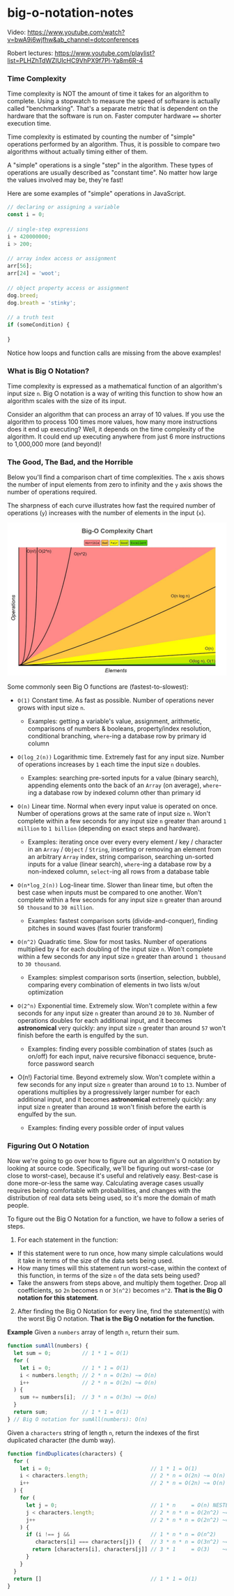# big-o-notation-notes

Video: https://www.youtube.com/watch?v=bwA9i6wjfhw&ab_channel=dotconferences

Robert lectures: https://www.youtube.com/playlist?list=PLHZhTdWZIUlcHC9VhPX9f7Pl-Ya8m6R-4

### Time Complexity

Time complexity is NOT the amount of time it takes for an algorithm to complete. Using a stopwatch to measure the speed of software is actually called "benchmarking". That's a separate metric that is dependent on the hardware that the software is run on. Faster computer hardware `==` shorter execution time.

Time complexity is estimated by counting the number of "simple" operations performed by an algorithm. Thus, it is possible to compare two algorithms without actually timing either of them.

A "simple" operations is a single "step" in the algorithm. These types of operations are usually described as "constant time". No matter how large the values involved may be, they're fast!

Here are some examples of "simple" operations in JavaScript.

```JavaScript
// declaring or assigning a variable
const i = 0;

// single-step expressions
i + 420000000;
i > 200;

// array index access or assignment
arr[56];
arr[24] = 'woot';

// object property access or assignment
dog.breed;
dog.breath = 'stinky';

// a truth test
if (someCondition) {

}
```

Notice how loops and function calls are missing from the above examples!

### What is Big O Notation?

Time complexity is expressed as a mathematical function of an algorithm's input size `n`. Big O notation is a way of writing this function to show how an algorithm scales with the size of its input.

Consider an algorithm that can process an array of 10 values. If you use the algorithm to process 100 times more values, how many more instructions does it end up executing? Well, it depends on the time complexity of the algorithm. It could end up executing anywhere from just 6 more instructions to 1,000,000 more (and beyond)!

### The Good, The Bad, and the Horrible

Below you'll find a comparison chart of time complexities. The `x` axis shows the number of input elements from zero to infinity and the `y` axis shows the number of operations required.

The sharpness of each curve illustrates how fast the required number of operations (`y`) increases with the number of elements in the input (`x`).

![big-O Complexity Chart](big-o-chart.jpg)

Some commonly seen Big O functions are (fastest-to-slowest):

- `O(1)` Constant time. As fast as possible. Number of operations never grows with input size `n`.

  - Examples: getting a variable's value, assignment, arithmetic, comparisons of numbers & booleans, property/index resolution, conditional branching, `where`-ing a database row by primary id column

- `O(log_2(n))` Logarithmic time. Extremely fast for any input size. Number of operations increases by `1` each time the input size `n` doubles.

  - Examples: searching pre-sorted inputs for a value (binary search), appending elements onto the back of an `Array` (on average), `where`-ing a database row by indexed column other than primary id

- `O(n)` Linear time. Normal when every input value is operated on once. Number of operations grows at the same rate of input size `n`. Won't complete within a few seconds for any input size `n` greater than around `1 million` to `1 billion` (depending on exact steps and hardware).

  - Examples: iterating once over every every element / key / character in an `Array` / `Object` / `String`, inserting or removing an element from an arbitrary `Array` index, string comparison, searching un-sorted inputs for a value (linear search), `where`-ing a database row by a non-indexed column, `select`-ing all rows from a database table

- `O(n*log_2(n))` Log-linear time. Slower than linear time, but often the best case when inputs must be compared to one another. Won't complete within a few seconds for any input size `n` greater than around `50 thousand` to `30 million`.

  - Examples: fastest comparison sorts (divide-and-conquer), finding pitches in sound waves (fast fourier transform)

- `O(n^2)` Quadratic time. Slow for most tasks. Number of operations multiplied by `4` for each doubling of the input size `n`. Won't complete within a few seconds for any input size `n` greater than around `1 thousand` to `30 thousand`.

  - Examples: simplest comparison sorts (insertion, selection, bubble), comparing every combination of elements in two lists w/out optimization

- `O(2^n)` Exponential time. Extremely slow. Won't complete within a few seconds for any input size `n` greater than around `20` to `30`. Number of operations doubles for each additional input, and it becomes **astronomical** very quickly: any input size `n` greater than around `57` won't finish before the earth is engulfed by the sun.

  - Examples: finding every possible combination of states (such as on/off) for each input, naive recursive fibonacci sequence, brute-force password search

- O(n!) Factorial time. Beyond extremely slow. Won't complete within a few seconds for any input size `n` greater than around `10` to `13`. Number of operations multiplies by a progressively larger number for each additional input, and it becomes **astronomical** extremely quickly: any input size `n` greater than around `18` won't finish before the earth is engulfed by the sun.

  - Examples: finding every possible order of input values

### Figuring Out O Notation

Now we're going to go over how to figure out an algorithm's O notation by looking at source code. Specifically, we'll be figuring out worst-case (or close to worst-case), because it's useful and relatively easy. Best-case is done more-or-less the same way. Calculating average cases usually requires being comfortable with probabilities, and changes with the distribution of real data sets being used, so it's more the domain of math people.

To figure out the Big O Notation for a function, we have to follow a series of steps.

1. For each statement in the function:

- If this statement were to run once, how many simple calculations would it take in terms of the size of the data sets being used.
- How many times will this statement run worst-case, within the context of this function, in terms of the size `n` of the data sets being used?
- Take the answers from steps above, and multiply them together. Drop all coefficients, so `2n` becomes n or `3(n^2)` becomes `n^2`. **That is the Big O notation for this statement**.

2. After finding the Big O Notation for every line, find the statement(s) with the worst Big O notation. **That is the Big O notation for the function.**

**Example**
Given a `numbers` array of length `n`, return their sum.

```JavaScript
function sumAll(numbers) {
  let sum = 0;          // 1 * 1 = O(1)
  for (
    let i = 0;          // 1 * 1 = O(1)
    i < numbers.length; // 2 * n = O(2n) ~= O(n)
    i++                 // 2 * n = O(2n) ~= O(n)
  ) {
    sum += numbers[i];  // 3 * n = O(3n) ~= O(n)
  }
  return sum;           // 1 * 1 = O(1)
} // Big O notation for sumAll(numbers): O(n)
```

Given a `characters` string of length `n`, return the indexes of the first duplicated character (the dumb way).

```JavaScript
function findDuplicates(characters) {
  for (
    let i = 0;                                // 1 * 1 = O(1)
    i < characters.length;                    // 2 * n = O(2n) ~= O(n)
    i++                                       // 2 * n = O(2n) ~= O(n)
  ) {
    for (
      let j = 0;                              // 1 * n     = O(n) NESTED LOOP!
      j < characters.length;                  // 2 * n * n = O(2n^2) ~= O(n^2)
      j++                                     // 2 * n * n = O(2n^2) ~= O(n^2)
    ) {
      if (i !== j &&                          // 1 * n * n = O(n^2)
         characters[i] === characters[j]) {   // 3 * n * n = O(3n^2) ~= O(n^2)
        return [characters[i], characters[j]] // 3 * 1     = O(3)    ~= O(1)
      }
    }
  }
  return []                                   // 1 * 1 = O(1)
}
```
